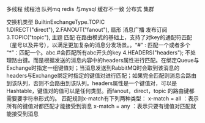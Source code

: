 多线程 线程池 队列mq  redis 与mysql 
 缓存不一致    分布式   集群  



交换机类型  BuiltinExchangeType.TOPIC    
1.DIRECT("direct"), 
2.FANOUT("fanout"), 扇形        消息广播  发布订阅
3.TOPIC("topic"), 主题  匹配  在路由模式的基础上，支持了对key的通配符匹配（星号以及井号），以满足更加复杂的消息分发场景。。“#” : 匹配一个或者多个
“*”：匹配一个。abc.#会匹配所有abc开头的key
4.HEADERS("headers");
不处理路由键。而是根据发送的消息内容中的headers属性进行匹配。在绑定Queue与Exchange时指定一组键值对；当消息发送到RabbitMQ时会取到该消息的headers与Exchange绑定时指定的键值对进行匹配；如果完全匹配则消息会路由到该队列，否则不会路由到该队列。headers属性是一个键值对，可以是Hashtable，键值对的值可以是任何类型。而fanout，direct，topic 的路由键都需要要字符串形式的。
匹配规则x-match有下列两种类型：
x-match = all ：表示所有的键值对都匹配才能接受到消息
x-match = any ：表示只要有键值对匹配就能接受到消息
